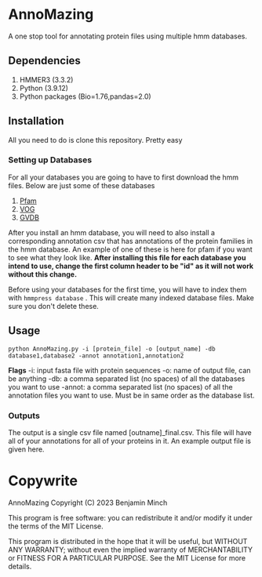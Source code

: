 # AnnoMazing
A one stop tool for annotating protein files using multiple hmm databases.

## Dependencies
1. HMMER3 (3.3.2)
2. Python (3.9.12)
3. Python packages (Bio=1.76,pandas=2.0)

## Installation
All you need to do is clone this repository. Pretty easy

### Setting up Databases
For all your databases you are going to have to first download the hmm files. Below are just some of these databases
1. [Pfam](https://www.ebi.ac.uk/interpro/download/Pfam/)
2. [VOG](https://vogdb.org/download)
3. [GVDB](https://faylward.github.io/GVDB/)

After you install an hmm database, you will need to also install a corresponding annotation csv that has annotations of the protein families in the hmm database. An example of one of these is here for pfam if you want to see what they look like. **After installing this file for each database you intend to use, change the first column header to be "id" as it will not work without this change.**

Before using your databases for the first time, you will have to index them with `hmmpress database` . This will create many indexed database files. Make sure you don't delete these.

## Usage

`python AnnoMazing.py -i [protein_file] -o [output_name] -db database1,database2 -annot annotation1,annotation2`

**Flags**
-i: input fasta file with protein sequences
-o: name of output file, can be anything
-db: a comma separated list (no spaces) of all the databases you want to use
-annot: a comma separated list (no spaces) of all the annotation files you want to use. Must be in same order as the database list.

### Outputs
The output is a single csv file named [outname]_final.csv. This file will have all of your annotations for all of your proteins in it. An example output file is given here. 

# Copywrite
AnnoMazing Copyright (C) 2023 Benjamin Minch

This program is free software: you can redistribute it and/or modify it under the terms of the MIT License.

This program is distributed in the hope that it will be useful, but WITHOUT ANY WARRANTY; without even the implied warranty of MERCHANTABILITY or FITNESS FOR A PARTICULAR PURPOSE. See the MIT License for more details.
